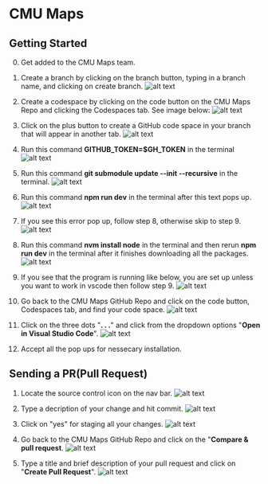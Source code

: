 # CMU Maps

## Getting Started

0. Get added to the CMU Maps team.

1. Create a branch by clicking on the branch button, typing in a branch name, and clicking on create branch.
   ![alt text](/public/imgs/image15.png)

2. Create a codespace by clicking on the code button on the CMU Maps Repo and clicking the Codespaces tab. See image below:
   ![alt text](/public/imgs/image-0.png)

3. Click on the plus button to create a GitHub code space in your branch that will appear in another tab.
   ![alt text](/public//imgs/image.png)

4. Run this command **GITHUB_TOKEN=$GH_TOKEN** in the terminal
   ![alt text](/public/imgs/image-3.png)

5. Run this command **git submodule update --init --recursive** in the terminal.
   ![alt text](/public/imgs/image-4.png)

6. Run this command **npm run dev** in the terminal after this text pops up.
   ![alt text](/public/imgs/image-6.png)

7. If you see this error pop up, follow step 8, otherwise skip to step 9.
   ![alt text](/public/imgs/image-8.png)

8. Run this command **nvm install node** in the terminal and then rerun **npm run dev** in the terminal after it finishes downloading all the packages.
   ![alt text](/public/imgs/image-12.png)

9. If you see that the program is running like below, you are set up unless you want to work in vscode then follow step 9.
   ![alt text](/public/imgs/image-7.png)

10. Go back to the CMU Maps GitHub Repo and click on the code button, Codespaces tab, and find your code space.
    ![alt text](/public/imgs/image-10.png)

11. Click on the three dots "**. . .**" and click from the dropdown options "**Open in Visual Studio Code**".
    ![alt text](/public/imgs/image-11.png)

12. Accept all the pop ups for nessecary installation.

## Sending a PR(Pull Request)

1. Locate the source control icon on the nav bar.
   ![alt text](/public/imgs/image-16.png)

2. Type a decription of your change and hit commit.
   ![alt text](/public/imgs/image-18.png)

3. Click on "yes" for staging all your changes.
   ![alt text](/public/imgs/image-17.png)

4. Go back to the CMU Maps GitHub Repo and click on the "**Compare & pull request**.
   ![alt text](/public/imgs/image-19.png)

5. Type a title and brief description of your pull request and click on "**Create Pull Request**".
   ![alt text](/public/imgs/image-20.png)

